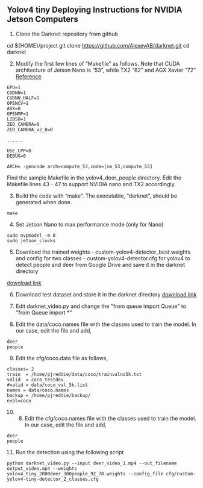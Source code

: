 ## Yolov4 tiny Deploying Instructions for NVIDIA Jetson Computers

1. Clone the Darknet repository from github

cd ${HOME}/project
git clone https://github.com/AlexeyAB/darknet.git
cd darknet

2. Modify the first few lines of “Makefile” as follows. Note that CUDA architecture of Jetson Nano is “53”, while TX2 “62” and AGX Xavier “72” [Reference](https://developer.nvidia.com/cuda-gpus) 

```
GPU=1
CUDNN=1
CUDNN_HALF=1
OPENCV=1
AVX=0
OPENMP=1
LIBSO=1
ZED_CAMERA=0
ZED_CAMERA_v2_8=0

......

USE_CPP=0
DEBUG=0

ARCH= -gencode arch=compute_53,code=[sm_53,compute_53]

```

Find the sample Makefile in the yolov4_deer_people directory. Edit the Makefile lines 43 - 47 to support NVIDIA nano and TX2 accordingly.

3. Build the code with “make”. The executable, “darknet”, should be generated when done.

```
make
```

4. Set Jetson Nano to max performance mode (only for Nano)

```
sudo nvpmodel -m 0
sudo jetson_clocks
```

5. Download the trained weights - custom-yolov4-detector_best.weights and config for two classes - custom-yolov4-detector.cfg for yolov4 to detect people and deer from Google Drive and save it in the darknet directory

[download link](https://drive.google.com/file/d/1BvSksp_yA3uLh2NPG2PYALw1J_ZEzhuR/view?usp=sharing)

6. Download test dataset and store it in the darknet directory
[download link](https://drive.google.com/file/d/152A5n42lOL66NeNRTdyzUWygMnWD0e4T/view?usp=sharing)

7. Edit darknet_video.py and change the "from queue import Queue" to "from Queue import *"

8. Edit the data/coco.names file with the classes used to train the model. In our case, edit the file and add,
```
deer
people
```

9. Edit the cfg/coco.data file as follows,

```
classes= 2
train  = /home/pjreddie/data/coco/trainvalno5k.txt
valid  = coco_testdev
#valid = data/coco_val_5k.list
names = data/coco.names
backup = /home/pjreddie/backup/
eval=coco
```

10. 8. Edit the cfg/coco.names file with the classes used to train the model. In our case, edit the file and add,
```
deer
people
```

11. Run the detection using the following script

```
python darknet_video.py --input deer_video_1.mp4 --out_filename output_video.mp4 --weights yolov4_tiny_2000deer_300people_92_70.weights --config_file cfg/custom-yolov4-tiny-detector_2_classes.cfg
```




